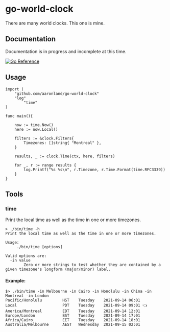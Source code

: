 # go-world-clock

There are many world clocks. This one is mine.

## Documentation

Documentation is in progress and incomplete at this time.

[![Go Reference](https://pkg.go.dev/badge/github.com/aaronland/go-world-clock.svg)](https://pkg.go.dev/github.com/aaronland/go-world-clock)

## Usage

```
import (
	"github.com/aaronland/go-world-clock"
	"log"
        "time"
)

func main(){

	now := time.Now()
	here := now.Local()

	filters := &clock.Filters{
		Timezones: []string{ "Montreal" },
	}

	results, _ := clock.Time(ctx, here, filters)

	for _, r := range results {
		log.Printf("%s %s\n", r.Timezone, r.Time.Format(time.RFC3339))
	}
}
```

## Tools

### time

Print the local time as well as the time in one or more timezones.

```
> ./bin/time -h
Print the local time as well as the time in one or more timezones.

Usage:
	 ./bin/time [options]

Valid options are:
  -in value
    	Zero or more strings to test whether they are contained by a given timezone's longform (major/minor) label.
```

#### Example:

```
$> ./bin/time -in Melbourne -in Cairo -in Honolulu -in China -in Montreal -in London
Pacific/Honolulu         HST	Tuesday    2021-09-14 06:01
Local                    PDT	Tuesday    2021-09-14 09:01 👈
America/Montreal         EDT	Tuesday    2021-09-14 12:01
Europe/London            BST	Tuesday    2021-09-14 17:01
Africa/Cairo             EET	Tuesday    2021-09-14 18:01
Australia/Melbourne      AEST	Wednesday  2021-09-15 02:01
```